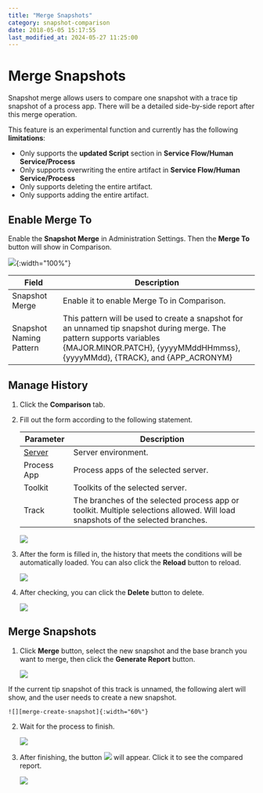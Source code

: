 ```yaml
---
title: "Merge Snapshots"
category: snapshot-comparison
date: 2018-05-05 15:17:55
last_modified_at: 2024-05-27 11:25:00
---
```


# Merge Snapshots
Snapshot merge allows users to compare one snapshot with a trace tip snapshot of a process app. There will be a detailed side-by-side report after this merge operation.

This feature is an experimental function and currently has the following **limitations**:
- Only supports the **updated Script** section in **Service Flow/Human Service/Process**
- Only supports overwriting the entire artifact in **Service Flow/Human Service/Process**
- Only supports deleting the entire artifact.
- Only supports adding the entire artifact.

## Enable Merge To

Enable the **Snapshot Merge** in Administration Settings. Then the **Merge To** button will show in Comparison.

![][settings-comparison-merge]{:width="100%"}

Field | Description
--- | ---
Snapshot Merge | Enable it to enable Merge To in Comparison.
Snapshot Naming Pattern | This pattern will be used to create a snapshot for an unnamed tip snapshot during merge. The pattern supports variables {MAJOR.MINOR.PATCH}, {yyyyMMddHHmmss}, {yyyyMMdd}, {TRACK}, and {APP_ACRONYM}


## Manage History

1. Click the **Comparison** tab.

2. Fill out the form according to the following statement.

	 Parameter             | Description       
	 ----------------------|-------------------
	 [Server][1]           |Server environment.
	 Process App           |Process apps of the selected server.
	 Toolkit               |Toolkits of the selected server.
	 Track                 |The branches of the selected process app or toolkit. Multiple selections allowed. Will load snapshots of the selected branches.
	 
	 ![][snapshot-comparison-merge-form]
	 
3. After the form is filled in, the history that meets the conditions will be automatically loaded. You can also click the **Reload** button to reload. 

    ![][history]
	
4. After checking, you can click the **Delete** button to delete.

    ![][history-delete]
	

## Merge Snapshots

1. Click **Merge** button, select the new snapshot and the base branch you want to merge, then click the **Generate Report** button.

    ![][snapshot-comparison-merge-button]

If the current tip snapshot of this track is unnamed, the following alert will show, and the user needs to create a new snapshot. 

    ![][merge-create-snapshot]{:width="60%"}


 2. Wait for the process to finish.
  
    ![][snapshot-comparison-merge-report-waiting]
	
 3. After finishing, the button ![][snapshot-comparison-compare-pre-report-icon] will appear. Click it to see the compared report.
	
    ![][snapshot-comparison-merge-report-link]
    

[settings-comparison-merge]: ../images/snapshot-comparison/settings-comparison-merge.png
[snapshot-comparison-merge-form]: ../images/snapshot-comparison/snapshot-comparison-form.png
[history]: ../images/snapshot-comparison/snapshot-comparison-merge-history.png
[history-delete]: ../images/snapshot-comparison/snapshot-comparison-merge-history-delete.png
[snapshot-comparison-merge-button]: ../images/snapshot-comparison/snapshot-comparison-merge-button.png
[merge-create-snapshot]: ../images/snapshot-comparison/merge-create-snapshot.png
[snapshot-comparison-compare-pre-report-icon]: ../images/snapshot-comparison/snapshot-comparison-compare-pre-report-icon.png
[snapshot-comparison-merge-report-waiting]: ../images/snapshot-comparison/snapshot-comparison-merge-report-waiting.png
[snapshot-comparison-merge-report-link]: ../images/snapshot-comparison/snapshot-comparison-merge-report-link.png
[1]: ../administration/administration-baw-configuration.html